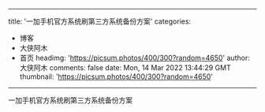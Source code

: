 
---
title: '一加手机官方系统刷第三方系统备份方案'
categories: 
 - 博客
 - 大侠阿木
 - 首页
headimg: 'https://picsum.photos/400/300?random=4650'
author: 大侠阿木
comments: false
date: Mon, 14 Mar 2022 13:44:29 GMT
thumbnail: 'https://picsum.photos/400/300?random=4650'
---

<div>   
一加手机官方系统刷第三方系统备份方案  
</div>
            